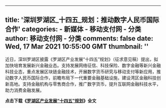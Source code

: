 
---
title: '深圳罗湖区_十四五_规划：推动数字人民币国际合作'
categories: 
    - 新媒体
    - 移动支付网 - 分类
author: 移动支付网 - 分类
comments: false
date: Wed, 17 Mar 2021 10:55:00 GMT
thumbnail: ''
---

<div>   
<p>近日，深圳罗湖区披露《罗湖区产业发展“十四五”规划》（征求意见稿）提出，拟加快培育发展新兴金融业态。支持发展网络征信、科技保险、数字金融等新兴金融科技业态，重点发展区块链金融技术，开展数字货币研究与移动支付等新应用，推动数字人民币国际合作，前瞻布局下一代重要金融基础设施，建设湾区金融科技创新高地。支持金融机构与零售商合作，推广数字货币，提升互联网金融科技水平，助力消费金融发展。</p>

<p><strong>点击下载《<a href="https://img.mpaypass.com.cn/202103/files/20210317105900944214.docx">罗湖区产业发展“十四五”规划</a>》全文</strong></p>
   
</div>
            